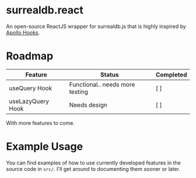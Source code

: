 # surrealdb.react

An open-source ReactJS wrapper for surrealdb.js that is highly inspired by [Apollo Hooks](https://www.apollographql.com/docs/react/api/react/hooks/).

# Roadmap

| Feature           | Status                          | Completed |
| ----------------- | ------------------------------- | --------- |
| useQuery Hook     | Functional.. needs more testing | [ ]       |
| useLazyQuery Hook | Needs design                    | [ ]       |

With more features to come.

# Example Usage

You can find examples of how to use currently developed features in the source code in `src/`. I'll get around to documenting them sooner or later.
